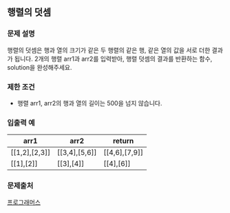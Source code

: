 ## 행렬의 덧셈
### 문제 설명
행렬의 덧셈은 행과 열의 크기가 같은 두 행렬의 같은 행, 같은 열의 값을 서로 더한 결과가 됩니다. 2개의 행렬 arr1과 arr2를 입력받아, 행렬 덧셈의 결과를 반환하는 함수, solution을 완성해주세요.

### 제한 조건
- 행렬 arr1, arr2의 행과 열의 길이는 500을 넘지 않습니다.

### 입출력 예
|arr1|	arr2	|return|
|---|---|---|
|[[1,2],[2,3]]|	[[3,4],[5,6]]	|[[4,6],[7,9]]|
|[[1],[2]]	|[[3],[4]]	|[[4],[6]]|

### 문제출처
[프로그래머스](https://programmers.co.kr/learn/courses/30/lessons/12950)